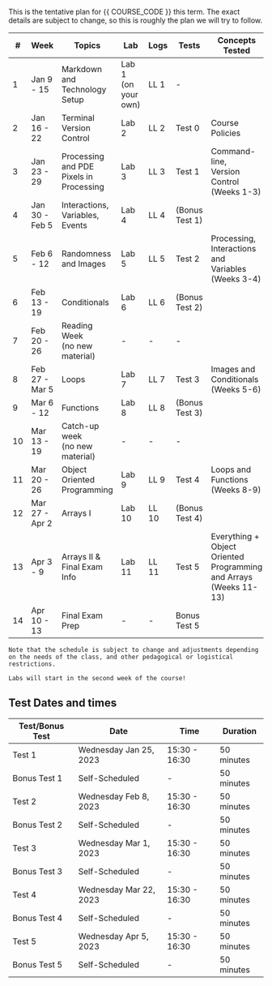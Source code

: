 This is the tentative plan for {{ COURSE_CODE }} this term.
The exact details are subject to change, so this is roughly the plan we will try to follow.

| #  | Week           | Topics                                        | Lab                 | Logs  | Tests          | Concepts Tested                                                         |
|----|----------------|-----------------------------------------------|---------------------|-------|----------------|-------------------------------------------------------------------------|
| 1  | Jan 9 - 15     | Markdown and Technology Setup                 | Lab 1 (on your own) | LL 1  | -              |                                                                         |
| 2  | Jan 16 - 22    | Terminal <br /> Version Control               | Lab 2               | LL 2  | Test 0         | Course Policies                                                         |
| 3  | Jan 23 - 29    | Processing and PDE <br/> Pixels in Processing | Lab 3               | LL 3  | Test 1         | Command-line, <br/>Version Control (Weeks 1-3)                          |
| 4  | Jan 30 - Feb 5 | Interactions, Variables, <br /> Events        | Lab 4               | LL 4  | (Bonus Test 1) |                                                                         |
| 5  | Feb 6 - 12     | Randomness and Images<br />                   | Lab 5               | LL 5  | Test 2         | Processing, <br/>Interactions and Variables (Weeks 3-4)                 |
| 6  | Feb 13 - 19    | Conditionals <br />                           | Lab 6               | LL 6  | (Bonus Test 2) |                                                                         |
| 7  | Feb 20 - 26    | Reading Week <br /> (no new material)         | -                   | -     | -              |                                                                         |
| 8  | Feb 27 - Mar 5 | Loops <br />                                  | Lab 7               | LL 7  | Test 3         | Images and Conditionals (Weeks 5-6)                                     |
| 9  | Mar 6 - 12     | Functions <br />                              | Lab 8               | LL 8  | (Bonus Test 3) |                                                                         |
| 10 | Mar 13 - 19    | Catch-up week <br />(no new material)  <br /> | -                   | -     | -              |                                                                         |
| 11 | Mar 20 - 26    | Object Oriented Programming                   | Lab 9               | LL 9  | Test 4         | Loops and Functions (Weeks 8-9)                                         |
| 12 | Mar 27 - Apr 2 | Arrays I                                      | Lab 10              | LL 10 | (Bonus Test 4) |                                                                         |
| 13 | Apr 3 - 9      | Arrays  II & Final Exam Info<br />            | Lab 11              | LL 11 | Test 5         | Everything + Object Oriented <br/> Programming and Arrays (Weeks 11-13) |
| 14 | Apr 10 - 13    | Final Exam Prep<br />                         | -                   | -     | Bonus Test 5   |                                                                         |

```{note}
Note that the schedule is subject to change and adjustments depending on the needs of the class, and other pedagogical or logistical restrictions.
```

```{note}
Labs will start in the second week of the course!
```

## Test Dates and times

| Test/Bonus Test | Date                   | Time          | Duration   |
|-----------------|------------------------|---------------|------------|
| Test 1          | Wednesday Jan 25, 2023 | 15:30 - 16:30 | 50 minutes |
| Bonus Test 1    | Self-Scheduled         | -             | 50 minutes |
| Test 2          | Wednesday Feb 8, 2023  | 15:30 - 16:30 | 50 minutes |
| Bonus Test 2    | Self-Scheduled         | -             | 50 minutes |
| Test 3          | Wednesday Mar 1, 2023  | 15:30 - 16:30 | 50 minutes |
| Bonus Test 3    | Self-Scheduled         | -             | 50 minutes |
| Test 4          | Wednesday Mar 22, 2023 | 15:30 - 16:30 | 50 minutes |
| Bonus Test 4    | Self-Scheduled         | -             | 50 minutes |
| Test 5          | Wednesday Apr 5, 2023  | 15:30 - 16:30 | 50 minutes |
| Bonus Test 5    | Self-Scheduled         | -             | 50 minutes |